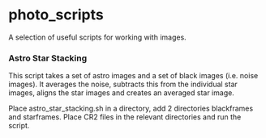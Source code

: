 # photo_scripts

A selection of useful scripts for working with images.


### Astro Star Stacking
This script takes a set of astro images and a set of black images (i.e. noise images).  It averages the noise, subtracts this from the individual star images, aligns the star images and creates an averaged star image.

Place astro_star_stacking.sh in a directory, add 2 directories blackframes and starframes.  Place CR2 files in the relevant directories and run the script.